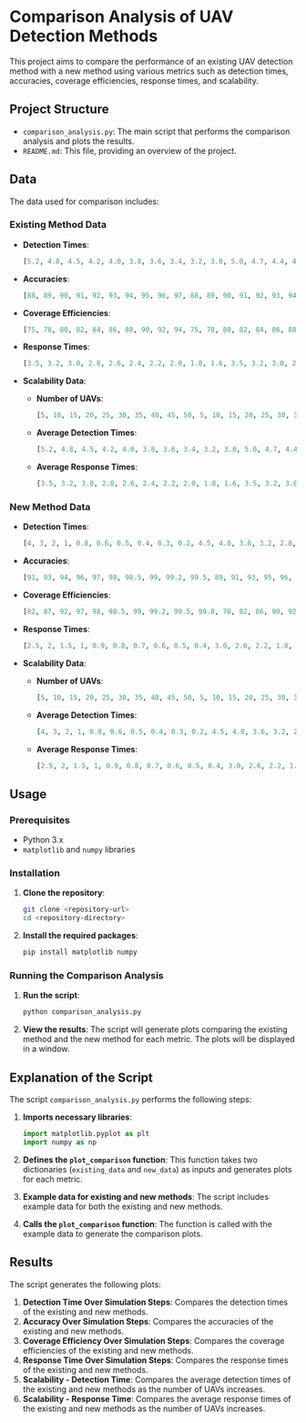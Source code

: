 
# Comparison Analysis of UAV Detection Methods

This project aims to compare the performance of an existing UAV detection method with a new method using various metrics such as detection times, accuracies, coverage efficiencies, response times, and scalability.

## Project Structure

- `comparison_analysis.py`: The main script that performs the comparison analysis and plots the results.
- `README.md`: This file, providing an overview of the project.

## Data

The data used for comparison includes:

### Existing Method Data

- **Detection Times**:
  ```python
  [5.2, 4.8, 4.5, 4.2, 4.0, 3.8, 3.6, 3.4, 3.2, 3.0, 5.0, 4.7, 4.4, 4.1, 3.9, 3.7, 3.5, 3.3, 3.1, 2.9]
  ```

- **Accuracies**:
  ```python
  [88, 89, 90, 91, 92, 93, 94, 95, 96, 97, 88, 89, 90, 91, 92, 93, 94, 95, 96, 97]
  ```

- **Coverage Efficiencies**:
  ```python
  [75, 78, 80, 82, 84, 86, 88, 90, 92, 94, 75, 78, 80, 82, 84, 86, 88, 90, 92, 94]
  ```

- **Response Times**:
  ```python
  [3.5, 3.2, 3.0, 2.8, 2.6, 2.4, 2.2, 2.0, 1.8, 1.6, 3.5, 3.2, 3.0, 2.8, 2.6, 2.4, 2.2, 2.0, 1.8, 1.6]
  ```

- **Scalability Data**:
  - **Number of UAVs**:
    ```python
    [5, 10, 15, 20, 25, 30, 35, 40, 45, 50, 5, 10, 15, 20, 25, 30, 35, 40, 45, 50]
    ```
  - **Average Detection Times**:
    ```python
    [5.2, 4.8, 4.5, 4.2, 4.0, 3.8, 3.6, 3.4, 3.2, 3.0, 5.0, 4.7, 4.4, 4.1, 3.9, 3.7, 3.5, 3.3, 3.1, 2.9]
    ```
  - **Average Response Times**:
    ```python
    [3.5, 3.2, 3.0, 2.8, 2.6, 2.4, 2.2, 2.0, 1.8, 1.6, 3.5, 3.2, 3.0, 2.8, 2.6, 2.4, 2.2, 2.0, 1.8, 1.6]
    ```

### New Method Data

- **Detection Times**:
  ```python
  [4, 3, 2, 1, 0.8, 0.6, 0.5, 0.4, 0.3, 0.2, 4.5, 4.0, 3.6, 3.2, 2.8, 2.4, 2.0, 1.6, 1.2, 0.8]
  ```

- **Accuracies**:
  ```python
  [91, 93, 94, 96, 97, 98, 98.5, 99, 99.2, 99.5, 89, 91, 93, 95, 96, 97, 98, 98.5, 99, 99.5]
  ```

- **Coverage Efficiencies**:
  ```python
  [82, 87, 92, 97, 98, 98.5, 99, 99.2, 99.5, 99.8, 78, 82, 86, 90, 92, 94, 96, 97, 98, 99]
  ```

- **Response Times**:
  ```python
  [2.5, 2, 1.5, 1, 0.9, 0.8, 0.7, 0.6, 0.5, 0.4, 3.0, 2.6, 2.2, 1.8, 1.4, 1.0, 0.8, 0.6, 0.4, 0.2]
  ```

- **Scalability Data**:
  - **Number of UAVs**:
    ```python
    [5, 10, 15, 20, 25, 30, 35, 40, 45, 50, 5, 10, 15, 20, 25, 30, 35, 40, 45, 50]
    ```
  - **Average Detection Times**:
    ```python
    [4, 3, 2, 1, 0.8, 0.6, 0.5, 0.4, 0.3, 0.2, 4.5, 4.0, 3.6, 3.2, 2.8, 2.4, 2.0, 1.6, 1.2, 0.8]
    ```
  - **Average Response Times**:
    ```python
    [2.5, 2, 1.5, 1, 0.9, 0.8, 0.7, 0.6, 0.5, 0.4, 3.0, 2.6, 2.2, 1.8, 1.4, 1.0, 0.8, 0.6, 0.4, 0.2]
    ```

## Usage

### Prerequisites

- Python 3.x
- `matplotlib` and `numpy` libraries

### Installation

1. **Clone the repository**:
   ```bash
   git clone <repository-url>
   cd <repository-directory>
   ```

2. **Install the required packages**:
   ```bash
   pip install matplotlib numpy
   ```

### Running the Comparison Analysis

1. **Run the script**:
   ```bash
   python comparison_analysis.py
   ```

2. **View the results**: The script will generate plots comparing the existing method and the new method for each metric. The plots will be displayed in a window.

## Explanation of the Script

The script `comparison_analysis.py` performs the following steps:

1. **Imports necessary libraries**:
   ```python
   import matplotlib.pyplot as plt
   import numpy as np
   ```

2. **Defines the `plot_comparison` function**: This function takes two dictionaries (`existing_data` and `new_data`) as inputs and generates plots for each metric.

3. **Example data for existing and new methods**: The script includes example data for both the existing and new methods.

4. **Calls the `plot_comparison` function**: The function is called with the example data to generate the comparison plots.

## Results

The script generates the following plots:

1. **Detection Time Over Simulation Steps**: Compares the detection times of the existing and new methods.
2. **Accuracy Over Simulation Steps**: Compares the accuracies of the existing and new methods.
3. **Coverage Efficiency Over Simulation Steps**: Compares the coverage efficiencies of the existing and new methods.
4. **Response Time Over Simulation Steps**: Compares the response times of the existing and new methods.
5. **Scalability - Detection Time**: Compares the average detection times of the existing and new methods as the number of UAVs increases.
6. **Scalability - Response Time**: Compares the average response times of the existing and new methods as the number of UAVs increases.

